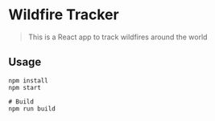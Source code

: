 # Wildfire Tracker

> This is a React app to track wildfires around the world

## Usage

```
npm install
npm start

# Build
npm run build
```
